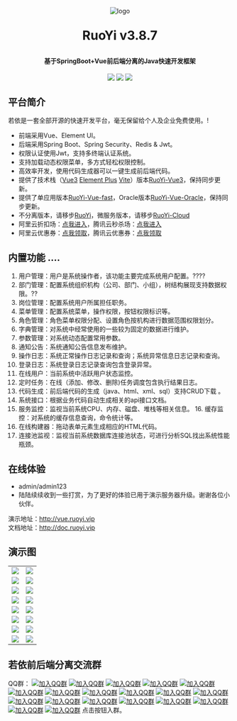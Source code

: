 <p align="center">
	<img alt="logo" src="https://oscimg.oschina.net/oscnet/up-d3d0a9303e11d522a06cd263f3079027715.png">
</p>
<h1 align="center" style="margin: 30px 0 30px; font-weight: bold;">RuoYi v3.8.7</h1>
<h4 align="center">基于SpringBoot+Vue前后端分离的Java快速开发框架</h4>
<p align="center">
	<a href="https://gitee.com/y_project/RuoYi-Vue/stargazers"><img src="https://gitee.com/y_project/RuoYi-Vue/badge/star.svg?theme=dark"></a>
	<a href="https://gitee.com/y_project/RuoYi-Vue"><img src="https://img.shields.io/badge/RuoYi-v3.8.7-brightgreen.svg"></a>
	<a href="https://gitee.com/y_project/RuoYi-Vue/blob/master/LICENSE"><img src="https://img.shields.io/github/license/mashape/apistatus.svg"></a>
</p>

## 平台简介

若依是一套全部开源的快速开发平台，毫无保留给个人及企业免费使用。!

* 前端采用Vue、Element UI。
* 后端采用Spring Boot、Spring Security、Redis & Jwt。
* 权限认证使用Jwt，支持多终端认证系统。
* 支持加载动态权限菜单，多方式轻松权限控制。
* 高效率开发，使用代码生成器可以一键生成前后端代码。
* 提供了技术栈（[Vue3](https://v3.cn.vuejs.org) [Element Plus](https://element-plus.org/zh-CN) [Vite](https://cn.vitejs.dev)）版本[RuoYi-Vue3](https://github.com/yangzongzhuan/RuoYi-Vue3)，保持同步更新。
* 提供了单应用版本[RuoYi-Vue-fast](https://github.com/yangzongzhuan/RuoYi-Vue-fast)，Oracle版本[RuoYi-Vue-Oracle](https://github.com/yangzongzhuan/RuoYi-Vue-Oracle)，保持同步更新。
* 不分离版本，请移步[RuoYi](https://gitee.com/y_project/RuoYi)，微服务版本，请移步[RuoYi-Cloud](https://gitee.com/y_project/RuoYi-Cloud)
* 阿里云折扣场：[点我进入](http://aly.ruoyi.vip)，腾讯云秒杀场：[点我进入](http://txy.ruoyi.vip)&nbsp;&nbsp;
* 阿里云优惠券：[点我领取](https://www.aliyun.com/minisite/goods?userCode=brki8iof&share_source=copy_link)，腾讯云优惠券：[点我领取](https://cloud.tencent.com/redirect.php?redirect=1025&cps_key=198c8df2ed259157187173bc7f4f32fd&from=console)&nbsp;&nbsp;

## 内置功能 ....

1.  用户管理：用户是系统操作者，该功能主要完成系统用户配置。????
2.  部门管理：配置系统组织机构（公司、部门、小组），树结构展现支持数据权限。??
3.  岗位管理：配置系统用户所属担任职务。
4.  菜单管理：配置系统菜单，操作权限，按钮权限标识等。
5.  角色管理：角色菜单权限分配、设置角色按机构进行数据范围权限划分。
6.  字典管理：对系统中经常使用的一些较为固定的数据进行维护。
7.  参数管理：对系统动态配置常用参数。
8.  通知公告：系统通知公告信息发布维护。
9.  操作日志：系统正常操作日志记录和查询；系统异常信息日志记录和查询。
10. 登录日志：系统登录日志记录查询包含登录异常。
11. 在线用户：当前系统中活跃用户状态监控。
12. 定时任务：在线（添加、修改、删除)任务调度包含执行结果日志。
13. 代码生成：前后端代码的生成（java、html、xml、sql）支持CRUD下载 。
14. 系统接口：根据业务代码自动生成相关的api接口文档。
15. 服务监控：监视当前系统CPU、内存、磁盘、堆栈等相关信息。
    16. 缓存监控：对系统的缓存信息查询，命令统计等。
17. 在线构建器：拖动表单元素生成相应的HTML代码。
18. 连接池监视：监视当前系统数据库连接池状态，可进行分析SQL找出系统性能瓶颈。

## 在线体验

- admin/admin123  
- 陆陆续续收到一些打赏，为了更好的体验已用于演示服务器升级。谢谢各位小伙伴。

演示地址：http://vue.ruoyi.vip  
文档地址：http://doc.ruoyi.vip

## 演示图

<table>
    <tr>
        <td><img src="https://oscimg.oschina.net/oscnet/cd1f90be5f2684f4560c9519c0f2a232ee8.jpg"/></td>
        <td><img src="https://oscimg.oschina.net/oscnet/1cbcf0e6f257c7d3a063c0e3f2ff989e4b3.jpg"/></td>
    </tr>
    <tr>
        <td><img src="https://oscimg.oschina.net/oscnet/up-8074972883b5ba0622e13246738ebba237a.png"/></td>
        <td><img src="https://oscimg.oschina.net/oscnet/up-9f88719cdfca9af2e58b352a20e23d43b12.png"/></td>
    </tr>
    <tr>
        <td><img src="https://oscimg.oschina.net/oscnet/up-39bf2584ec3a529b0d5a3b70d15c9b37646.png"/></td>
        <td><img src="https://oscimg.oschina.net/oscnet/up-936ec82d1f4872e1bc980927654b6007307.png"/></td>
    </tr>
	<tr>
        <td><img src="https://oscimg.oschina.net/oscnet/up-b2d62ceb95d2dd9b3fbe157bb70d26001e9.png"/></td>
        <td><img src="https://oscimg.oschina.net/oscnet/up-d67451d308b7a79ad6819723396f7c3d77a.png"/></td>
    </tr>	 
    <tr>
        <td><img src="https://oscimg.oschina.net/oscnet/5e8c387724954459291aafd5eb52b456f53.jpg"/></td>
        <td><img src="https://oscimg.oschina.net/oscnet/644e78da53c2e92a95dfda4f76e6d117c4b.jpg"/></td>
    </tr>
	<tr>
        <td><img src="https://oscimg.oschina.net/oscnet/up-8370a0d02977eebf6dbf854c8450293c937.png"/></td>
        <td><img src="https://oscimg.oschina.net/oscnet/up-49003ed83f60f633e7153609a53a2b644f7.png"/></td>
    </tr>
	<tr>
        <td><img src="https://oscimg.oschina.net/oscnet/up-d4fe726319ece268d4746602c39cffc0621.png"/></td>
        <td><img src="https://oscimg.oschina.net/oscnet/up-c195234bbcd30be6927f037a6755e6ab69c.png"/></td>
    </tr>
    <tr>
        <td><img src="https://oscimg.oschina.net/oscnet/b6115bc8c31de52951982e509930b20684a.jpg"/></td>
        <td><img src="https://oscimg.oschina.net/oscnet/up-5e4daac0bb59612c5038448acbcef235e3a.png"/></td>
    </tr>
</table>


## 若依前后端分离交流群

QQ群： [![加入QQ群](https://img.shields.io/badge/已满-937441-blue.svg)](https://jq.qq.com/?_wv=1027&k=5bVB1og) [![加入QQ群](https://img.shields.io/badge/已满-887144332-blue.svg)](https://jq.qq.com/?_wv=1027&k=5eiA4DH) [![加入QQ群](https://img.shields.io/badge/已满-180251782-blue.svg)](https://jq.qq.com/?_wv=1027&k=5AxMKlC) [![加入QQ群](https://img.shields.io/badge/已满-104180207-blue.svg)](https://jq.qq.com/?_wv=1027&k=51G72yr) [![加入QQ群](https://img.shields.io/badge/已满-186866453-blue.svg)](https://jq.qq.com/?_wv=1027&k=VvjN2nvu) [![加入QQ群](https://img.shields.io/badge/已满-201396349-blue.svg)](https://jq.qq.com/?_wv=1027&k=5vYAqA05) [![加入QQ群](https://img.shields.io/badge/已满-101456076-blue.svg)](https://jq.qq.com/?_wv=1027&k=kOIINEb5) [![加入QQ群](https://img.shields.io/badge/已满-101539465-blue.svg)](https://jq.qq.com/?_wv=1027&k=UKtX5jhs) [![加入QQ群](https://img.shields.io/badge/已满-264312783-blue.svg)](https://jq.qq.com/?_wv=1027&k=EI9an8lJ) [![加入QQ群](https://img.shields.io/badge/已满-167385320-blue.svg)](https://jq.qq.com/?_wv=1027&k=SWCtLnMz) [![加入QQ群](https://img.shields.io/badge/已满-104748341-blue.svg)](https://jq.qq.com/?_wv=1027&k=96Dkdq0k) [![加入QQ群](https://img.shields.io/badge/已满-160110482-blue.svg)](https://jq.qq.com/?_wv=1027&k=0fsNiYZt) [![加入QQ群](https://img.shields.io/badge/已满-170801498-blue.svg)](https://jq.qq.com/?_wv=1027&k=7xw4xUG1) [![加入QQ群](https://img.shields.io/badge/已满-108482800-blue.svg)](https://jq.qq.com/?_wv=1027&k=eCx8eyoJ) [![加入QQ群](https://img.shields.io/badge/已满-101046199-blue.svg)](https://jq.qq.com/?_wv=1027&k=SpyH2875) [![加入QQ群](https://img.shields.io/badge/已满-136919097-blue.svg)](https://jq.qq.com/?_wv=1027&k=tKEt51dz) [![加入QQ群](https://img.shields.io/badge/已满-143961921-blue.svg)](http://qm.qq.com/cgi-bin/qm/qr?_wv=1027&k=0vBbSb0ztbBgVtn3kJS-Q4HUNYwip89G&authKey=8irq5PhutrZmWIvsUsklBxhj57l%2F1nOZqjzigkXZVoZE451GG4JHPOqW7AW6cf0T&noverify=0&group_code=143961921) [![加入QQ群](https://img.shields.io/badge/已满-174951577-blue.svg)](http://qm.qq.com/cgi-bin/qm/qr?_wv=1027&k=ZFAPAbp09S2ltvwrJzp7wGlbopsc0rwi&authKey=HB2cxpxP2yspk%2Bo3WKTBfktRCccVkU26cgi5B16u0KcAYrVu7sBaE7XSEqmMdFQp&noverify=0&group_code=161281055) [![加入QQ群](https://img.shields.io/badge/174951577-blue.svg)](http://qm.qq.com/cgi-bin/qm/qr?_wv=1027&k=Fn2aF5IHpwsy8j6VlalNJK6qbwFLFHat&authKey=uyIT%2B97x2AXj3odyXpsSpVaPMC%2Bidw0LxG5MAtEqlrcBcWJUA%2FeS43rsF1Tg7IRJ&noverify=0&group_code=161281055) 点击按钮入群。